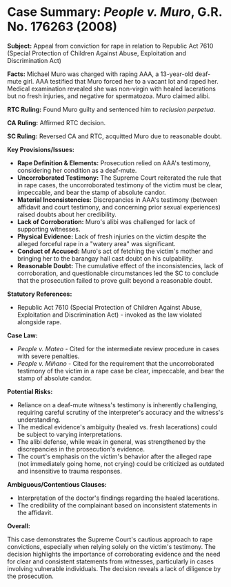 # Case Summary: *People v. Muro*, G.R. No. 176263 (2008)

**Subject:** Appeal from conviction for rape in relation to Republic Act 7610 (Special Protection of Children Against Abuse, Exploitation and Discrimination Act)

**Facts:** Michael Muro was charged with raping AAA, a 13-year-old deaf-mute girl. AAA testified that Muro forced her to a vacant lot and raped her. Medical examination revealed she was non-virgin with healed lacerations but no fresh injuries, and negative for spermatozoa. Muro claimed alibi.

**RTC Ruling:** Found Muro guilty and sentenced him to *reclusion perpetua*.

**CA Ruling:** Affirmed RTC decision.

**SC Ruling:** Reversed CA and RTC, acquitted Muro due to reasonable doubt.

**Key Provisions/Issues:**

*   **Rape Definition & Elements:** Prosecution relied on AAA's testimony, considering her condition as a deaf-mute.
*   **Uncorroborated Testimony:** The Supreme Court reiterated the rule that in rape cases, the uncorroborated testimony of the victim must be clear, impeccable, and bear the stamp of absolute candor.
*   **Material Inconsistencies:** Discrepancies in AAA's testimony (between affidavit and court testimony, and concerning prior sexual experiences) raised doubts about her credibility.
*   **Lack of Corroboration:** Muro's alibi was challenged for lack of supporting witnesses.
*   **Physical Evidence:** Lack of fresh injuries on the victim despite the alleged forceful rape in a "watery area" was significant.
*   **Conduct of Accused:** Muro's act of fetching the victim's mother and bringing her to the barangay hall cast doubt on his culpability.
*   **Reasonable Doubt:** The cumulative effect of the inconsistencies, lack of corroboration, and questionable circumstances led the SC to conclude that the prosecution failed to prove guilt beyond a reasonable doubt.

**Statutory References:**

*   Republic Act 7610 (Special Protection of Children Against Abuse, Exploitation and Discrimination Act) - invoked as the law violated alongside rape.

**Case Law:**

*   *People v. Mateo* - Cited for the intermediate review procedure in cases with severe penalties.
*   *People v. Miñano* - Cited for the requirement that the uncorroborated testimony of the victim in a rape case be clear, impeccable, and bear the stamp of absolute candor.

**Potential Risks:**

*   Reliance on a deaf-mute witness's testimony is inherently challenging, requiring careful scrutiny of the interpreter's accuracy and the witness's understanding.
*   The medical evidence's ambiguity (healed vs. fresh lacerations) could be subject to varying interpretations.
*   The alibi defense, while weak in general, was strengthened by the discrepancies in the prosecution's evidence.
*   The court's emphasis on the victim's behavior after the alleged rape (not immediately going home, not crying) could be criticized as outdated and insensitive to trauma responses.

**Ambiguous/Contentious Clauses:**

*   Interpretation of the doctor's findings regarding the healed lacerations.
*   The credibility of the complainant based on inconsistent statements in the affidavit.

**Overall:**

This case demonstrates the Supreme Court's cautious approach to rape convictions, especially when relying solely on the victim's testimony. The decision highlights the importance of corroborating evidence and the need for clear and consistent statements from witnesses, particularly in cases involving vulnerable individuals. The decision reveals a lack of diligence by the prosecution.
